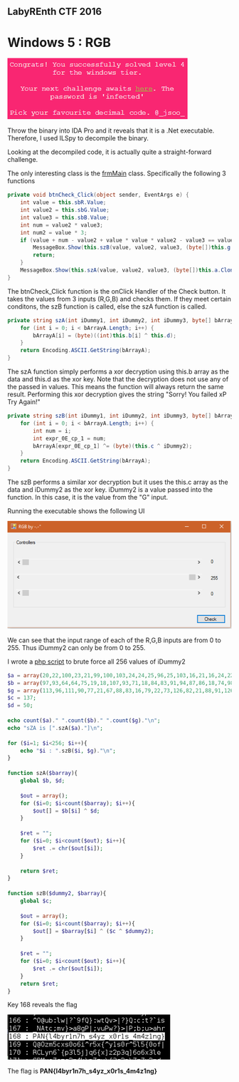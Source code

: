 ## LabyREnth CTF 2016
# Windows 5 : RGB

![qn](img/qn.png)

Throw the binary into IDA Pro and it reveals that it is a .Net executable. Therefore,  I used ILSpy to decompile the binary.

Looking at the decompiled code, it is actually quite a straight-forward challenge.

The only interesting class is the [frmMain](frmMain.cs) class. Specifically the following 3 functions

```cs
private void btnCheck_Click(object sender, EventArgs e) {
	int value = this.sbR.Value;
	int value2 = this.sbG.Value;
	int value3 = this.sbB.Value;
	int num = value2 * value3;
	int num2 = value * 3;
	if (value + num - value2 + value * value * value2 - value3 == value2 * (value3 * 34 + (num2 - value)) + 3744 && value > 60) {
		MessageBox.Show(this.szB(value, value2, value3, (byte[])this.g.Clone(), num, num2));
		return;
	}
	MessageBox.Show(this.szA(value, value2, value3, (byte[])this.a.Clone(), num, num2));
}
```

The btnCheck_Click function is the onClick Handler of the Check button. It takes the values from 3 inputs (R,G,B) and checks them. If they meet certain conditons, the szB function is called, else the szA function is called.

```cs
private string szA(int iDummy1, int iDummy2, int iDummy3, byte[] bArrayA, int iDummy4, int iDummy5) {
	for (int i = 0; i < bArrayA.Length; i++) {
		bArrayA[i] = (byte)((int)this.b[i] ^ this.d);
	}
	return Encoding.ASCII.GetString(bArrayA);
}
```

The szA function simply performs a xor decryption using this.b array as the data and this.d as the xor key. Note that the decryption does not use any of the passed in values. This means the function will always return the same result. Performing this xor decryption gives the string "Sorry! You failed xP  Try Again!"

```cs
private string szB(int iDummy1, int iDummy2, int iDummy3, byte[] bArrayA, int iDummy4, int iDummy5) {
	for (int i = 0; i < bArrayA.Length; i++) {
		int num = i;
		int expr_0E_cp_1 = num;
		bArrayA[expr_0E_cp_1] ^= (byte)(this.c ^ iDummy2);
	}
	return Encoding.ASCII.GetString(bArrayA);
}
```

The szB performs a similar xor decryption but it uses the this.c array as the data and iDummy2 as the xor key. iDummy2 is a value passed into the function. In this case, it is the value from the "G" input.

Running the executable shows the following UI

![run](img/01.png)

We can see that the input range of each of the R,G,B inputs are from 0 to 255. Thus iDummy2 can only be from 0 to 255.

I wrote a [php script](soln.php) to brute force all 256 values of iDummy2

```php
$a = array(20,22,100,23,21,99,100,103,24,24,25,96,25,103,16,21,16,24,22,17,98,103,103,16,23,18,103,24,17,99,96,18);
$b = array(97,93,64,64,75,19,18,107,93,71,18,84,83,91,94,87,86,18,74,98,18,18,102,64,75,18,115,85,83,91,92,19);
$g = array(113,96,111,90,77,21,67,88,83,16,79,22,73,126,82,21,88,91,126,89,17,83,16,82,126,21,76,21,91,16,79,70,92);
$c = 137;
$d = 50;

echo count($a)." ".count($b)." ".count($g)."\n";
echo "sZA is [".szA($a)."]\n";

for ($i=1; $i<256; $i++){
	echo "$i : ".szB($i, $g)."\n";
}

function szA($barray){
	global $b, $d;
	
	$out = array();
	for ($i=0; $i<count($barray); $i++){
		$out[] = $b[$i] ^ $d;
	}
	
	$ret = "";
	for ($i=0; $i<count($out); $i++){
		$ret .= chr($out[$i]);
	}
	
	return $ret;
}

function szB($dummy2, $barray){
	global $c;
	
	$out = array();
	for ($i=0; $i<count($barray); $i++){
		$out[] = $barray[$i] ^ ($c ^ $dummy2);
	}
	
	$ret = "";
	for ($i=0; $i<count($out); $i++){
		$ret .= chr($out[$i]);
	}
	return $ret;
}
```

Key 168 reveals the flag

![flag](img/02.png)

The flag is **PAN{l4byr1n7h_s4yz_x0r1s_4m4z1ng}**